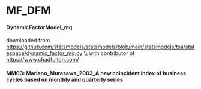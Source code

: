 # MF_DFM
#### DynamicFactorModel_mq 
downloaded from https://github.com/statsmodels/statsmodels/blob/main/statsmodels/tsa/statespace/dynamic_factor_mq.py
\\\ with contributor of https://www.chadfulton.com/
#### MM03: Mariano_Murasawa_2003_A new coincident index of business cycles based on monthly and quarterly series
